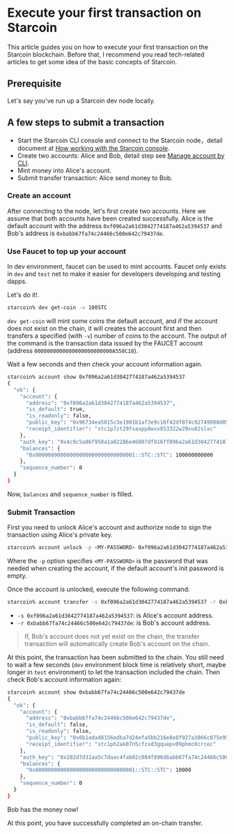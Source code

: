 # Execute your first transaction on Starcoin

This article guides you on how to execute your first transaction on the Starcoin blockchain.
Before that, I recommend you read tech-related articles to get some idea of the basic concepts of Starcoin.

## Prerequisite

Let's say you've run up a Starcoin dev node locally.

## A few steps to submit a transaction

- Start the Starcoin CLI console and connect to the Starcoin node，detail document at [How working with the Starcoin console](../setup/starcoin-console).
- Create two accounts: Alice and Bob, detail step see [Manage account by CLI](../accounts/account-manage).
- Mint money into Alice's account.
- Submit transfer transaction: Alice send money to Bob.

### Create an account

After connecting to the node, let's first create two accounts. Here we assume that both accounts have been created successfully.
Alice is the default account with the address `0xf096a2a61d3042774187a462a5394537` and Bob's address is `0xbabb67fa74c24466c500e642c79437de`.

### Use Faucet to top up your account

In dev environment, faucet can be used to mint accounts.
Faucet only exists in `dev` and `test` net to make it easier for developers developing and testing dapps.

Let's do it!.

 ``` bash
starcoin% dev get-coin -v 100STC
```

`dev get-coin` will mint some coins the default account, and if the account does not exist on the chain, it will creates the account first and then transfers a specified (with `-v`) number of coins to the account.
The output of the command is the transaction data issued by the FAUCET account (address `0000000000000000000000000A550C18`).

Wait a few seconds and then check your account information again.

```bash
starcoin% account show 0xf096a2a61d3042774187a462a5394537
{
  "ok": {
    "account": {
      "address": "0xf096a2a61d3042774187a462a5394537",
      "is_default": true,
      "is_readonly": false,
      "public_key": "0x96734ea5015c3e1901b1af3e9c16f42df074c92749988d0563be3f5df65c2da6",
      "receipt_identifier": "stc1p7zt29fsaxpp8wsv853322w29xu02slxc"
    },
    "auth_key": "0x4c9c5a86f958a1a02286e46807df916ff096a2a61d3042774187a462a5394537",
    "balances": {
      "0x00000000000000000000000000000001::STC::STC": 100000000000
    },
    "sequence_number": 0
  }
}
```

Now, `balances` and `sequence_number` is filled.

### Submit Transaction

First you need to unlock Alice's account and authorize node to sign the transaction using Alice's private key.

``` bash
starcoin% account unlock -p <MY-PASSWORD> 0xf096a2a61d3042774187a462a5394537
```

Where the `-p` option specifies `<MY-PASSWORD>` is the password that was needed when creating the account, if the default account's init password is empty.

Once the account is unlocked, execute the following command:

```bash
starcoin% account transfer -s 0xf096a2a61d3042774187a462a5394537 -r 0xbabb67fa74c24466c500e642c79437de -v 10000 -b
```

- `-s 0xf096a2a61d3042774187a462a5394537`: is Alice's account address.
- `-r 0xbabb67fa74c24466c500e642c79437de`: is Bob's account address.

> If, Bob's account does not yet exist on the chain, the transfer transaction will automatically create Bob's account on the chain.

At this point, the transaction has been submitted to the chain.
You still need to wait a few seconds (`dev` environment block time is relatively short, maybe longer in `test` environment) to let the transaction included the chain.
Then check Bob's account information again:

``` bash
starcoin% account show 0xbabb67fa74c24466c500e642c79437de
{
  "ok": {
    "account": {
      "address": "0xbabb67fa74c24466c500e642c79437de",
      "is_default": false,
      "is_readonly": false,
      "public_key": "0x6b1adad8156edba7d24efa5bb216e8e8f927a3866c875e95a636e6399ae4ed46",
      "receipt_identifier": "stc1ph2ak07n5cfzxd3gquepv09phmc0crcec"
    },
    "auth_key": "0x282d7d31aa5c7daac4fab02c084f896dbabb67fa74c24466c500e642c79437de",
    "balances": {
      "0x00000000000000000000000000000001::STC::STC": 10000
    },
    "sequence_number": 0
  }
}
```

Bob has the money now!

At this point, you have successfully completed an on-chain transfer.
